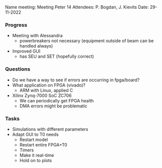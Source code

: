 Name meeting: Meeting Peter 14
Attendees: P. Bogdan, J. Kievits
Date: 29-11-2022 

### Progress
- Meeting with Alessandra
	- powerbreakers not necessary (equipment outside of beam can be handled always)
- Improved GUI
	- has SEU and SET (hopefully correct)

### Questions
- Do we have a way to see if errors are occurring in fpga/board?
- What application on FPGA (vivado)?
	- ARM with Linux, applied C
- Xilinx Zynq-7000 SoC ZC706
	- We can periodically get FPGA health
	- DMA errors might be problematic

### Tasks 
- Simulations with different parameters
- Adapt GUI to T0 needs
	- Restart model
	- Restart entire FPGA+T0
	- Timers
	- Make it real-time
	- Hold on to plots